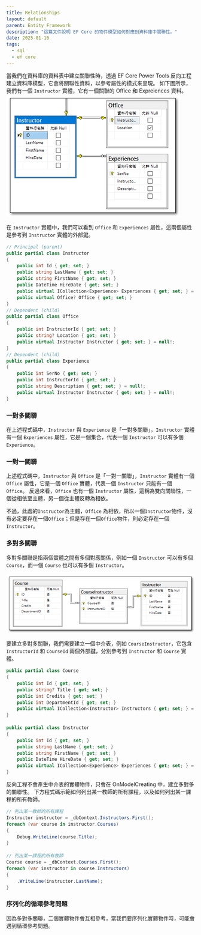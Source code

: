 ```yaml
---
title: Relationships
layout: default
parent: Entity Framework
description: "這篇文件說明 EF Core 的物件模型如何對應到資料庫中關聯性。"
date: 2025-01-16
tags:
  - sql
  - ef core
---
```


當我們在資料庫的資料表中建立關聯性時，透過 EF Core Power Tools 反向工程建立資料庫模型，它會將關聯性資料，以參考屬性的模式來呈現。
如下圖所示，我們有一個 `Instructor` 實體，它有一個關聯的 Office 和 Expreiences 資料。
![Ef Relation1](images/ef-relation1.png)

在 `Instructor` 實體中，我們可以看到 `Office` 和 `Experiences` 屬性，這兩個屬性是參考到 `Instructor` 實體的外部鍵。
```csharp
// Principal (parent)
public partial class Instructor
{
    public int Id { get; set; }
    public string LastName { get; set; }
    public string FirstName { get; set; }
    public DateTime HireDate { get; set; }
    public virtual ICollection<Experience> Experiences { get; set; } = new List<Experience>();
    public virtual Office? Office { get; set; }
}
// Dependent (child)
public partial class Office
{
    public int InstructorId { get; set; }
    public string? Location { get; set; }
    public virtual Instructor Instructor { get; set; } = null!;
}
// Dependent (child)
public partial class Experience
{
    public int SerNo { get; set; }
    public int InstructorId { get; set; }
    public string Description { get; set; } = null!;
    public virtual Instructor Instructor { get; set; } = null!;
}
```
### 一對多關聯
在上述程式碼中，`Instructor` 與 `Experience` 是「一對多關聯」，`Instructor` 實體有一個 `Experiences` 屬性，它是一個集合，代表一個 `Instructor` 可以有多個 `Experience`。


### 一對一關聯
上述程式碼中，`Instructor` 與 `Office` 是「一對一關聯」，`Instructor` 實體有一個 `Office` 屬性，它是一個 `Office` 實體，代表一個 `Instructor` 只能有一個 `Office`。
反過來看，`Office` 也有一個 `Instructor` 屬性，這稱為雙向關聯性，一個從相依至主體，另一個從主體反轉為相依。

不過，此處的`Instructor`為主體，`Office` 為相依，所以一個`Instructor`物件，沒有必定要存在一個`Office`；但是存在一個`Office`物件，則必定存在一個`Instructor`。

### 多對多關聯
多對多關聯是指兩個實體之間有多個對應關係，例如一個 `Instructor` 可以有多個 `Course`，而一個 `Course` 也可以有多個 `Instructor`。

![Ef Relation2](images/ef-relation2.png)

要建立多對多關聯，我們需要建立一個中介表，例如 `CourseInstructor`，它包含 `InstructorId` 和 `CourseId` 兩個外部鍵，分別參考到 `Instructor` 和 `Course` 實體。
```csharp
public partial class Course
{
    public int Id { get; set; }
    public string? Title { get; set; }
    public int Credits { get; set; }
    public int DepartmentId { get; set; }
    public virtual ICollection<Instructor> Instructors { get; set; } = new List<Instructor>();
}

public partial class Instructor
{
    public int Id { get; set; }
    public string LastName { get; set; }
    public string FirstName { get; set; }
    public DateTime HireDate { get; set; }
    public virtual ICollection<Experience> Experiences { get; set; } = new List<Experience>();
}
```

反向工程不會產生中介表的實體物件，只會在 OnModelCreating 中，建立多對多的關聯性。
下方程式碼示範如何列出某一教師的所有課程，以及如何列出某一課程的所有教師。
```csharp
// 列出某一教師的所有課程
Instructor instructor = _dbContext.Instructors.First();
foreach (var course in instructor.Courses)
{
    Debug.WriteLine(course.Title);
}

// 列出某一課程的所有教師
Course course = _dbContext.Courses.First();
foreach (var instructor in course.Instructors)
{
    .WriteLine(instructor.LastName);
}
```

### 序列化的循環參考問題

因為多對多關聯，二個實體物件會互相參考，當我們要序列化實體物件時，可能會遇到循環參考問題。